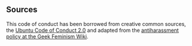 ## Sources

This code of conduct has been borrowed from creative common sources, the
[Ubuntu Code of Conduct 2.0](http://www.ubuntu.com/about/about-ubuntu/conduct)
and adapted from the [antiharassment policy at the Geek Feminism
Wiki](http://geekfeminism.wikia.com/wiki/Conference_anti-harassment/Policy).
